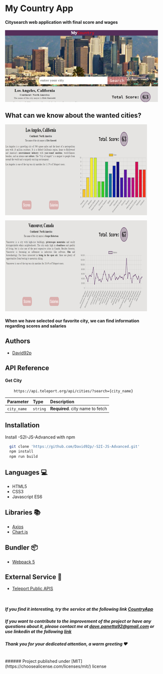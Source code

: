 
# My Country App

#### City ​​search web application with final score and wages


![App Screenshot](https://github.com/David92p/-S2I-JS-Advanced/blob/main/ScreenShot/first-screen.PNG)


## What can we know about the wanted cities?

![App Screenshot](https://github.com/David92p/-S2I-JS-Advanced/blob/main/ScreenShot/second-screen.PNG/)

![App Screenshot](https://github.com/David92p/-S2I-JS-Advanced/blob/main/ScreenShot/third-screen.PNG/)


#### When we have selected our favorite city, we can find information regarding scores and salaries
## Authors

- [David92p](https://github.com/David92p)

## API Reference

#### Get City

```http
    https://api.teleport.org/api/cities/?search={city_name}
```

| Parameter | Type     | Description                       |
| :-------- | :------- | :-------------------------------- |
| `city_name`      | `string` | **Required**. city name to fetch |


## Installation

Install -S2I-JS-Advanced
 with npm

```bash
  git clone 'https://github.com/David92p/-S2I-JS-Advanced.git'
  npm install 
  npm run build
```
## Languages :computer:

* HTML5
* CSS3
* Javascript ES6

## Libraries :books:

* [Axios](https://axios-http.com/)
* [Chart.js](https://www.chartjs.org/)
  
## Bundler :package:

* [Webpack 5](https://webpack.js.org/)

## External Service :incoming_envelope:

* [Teleport Public APIS](https://developers.teleport.org/api/)
<br>

##### If you find it interesting, try the service at the following link [CountryApp](https://www.mycountrys2i.netlify.app)

##### If you want to contribute to the improvement of the project or have any questions about it, please contact me at [dave.panetta92@gmail.com](dave.panetta92@gmail.com) or use linkedin at the following [link](https://www.linkedin.com/in/davide-panetta/)

##### Thank you for your dedicated attention, a warm greeting :heart:
<br>
###### Project published under [MIT](https://choosealicense.com/licenses/mit/) license
